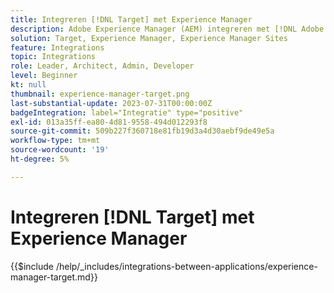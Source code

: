 ```yaml
---
title: Integreren [!DNL Target] met Experience Manager
description: Adobe Experience Manager (AEM) integreren met [!DNL Adobe Target] om persoonlijke ervaringen te bieden.
solution: Target, Experience Manager, Experience Manager Sites
feature: Integrations
topic: Integrations
role: Leader, Architect, Admin, Developer
level: Beginner
kt: null
thumbnail: experience-manager-target.png
last-substantial-update: 2023-07-31T00:00:00Z
badgeIntegration: label="Integratie" type="positive"
exl-id: 013a35ff-ea80-4d81-9558-494d012293f8
source-git-commit: 509b227f360718e81fb19d3a4d30aebf9de49e5a
workflow-type: tm+mt
source-wordcount: '19'
ht-degree: 5%

---
```


# Integreren [!DNL Target] met Experience Manager

{{$include /help/_includes/integrations-between-applications/experience-manager-target.md}}

